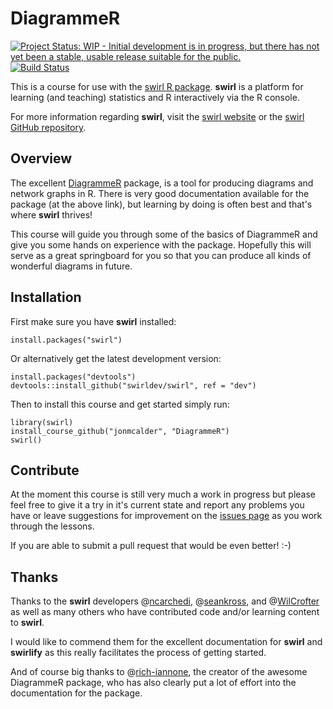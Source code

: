 # DiagrammeR

[![Project Status: WIP - Initial development is in progress, but there has not yet been a stable, usable release suitable for the public.](http://www.repostatus.org/badges/latest/wip.svg)](http://www.repostatus.org/#wip)
[![Build Status](https://travis-ci.org/jonmcalder/DiagrammeR.svg?branch=master)](https://travis-ci.org/jonmcalder/DiagrammeR)

This is a course for use with the 
[swirl R package](https://cran.r-project.org/web/packages/swirl/index.html). 
**swirl** is a platform for learning (and teaching) statistics and R interactively 
via the R console.

For more information regarding **swirl**, visit the 
[swirl website](http://swirlstats.com) or the 
[swirl GitHub repository](https://github.com/swirldev/swirl).

## Overview

The excellent [DiagrammeR](http://rich-iannone.github.io/DiagrammeR/) package, 
is a tool for producing diagrams and network graphs in R. There is very good 
documentation available for the package (at the above link), but learning by 
doing is often best and that's where **swirl** thrives!  

This course will guide you through some of the basics of DiagrammeR and give you 
some hands on experience with the package. Hopefully this will serve as a great 
springboard for you so that you can produce all kinds of wonderful diagrams in 
future.

## Installation

First make sure you have **swirl** installed:
 
 ```
install.packages("swirl")
```

Or alternatively get the latest development version:
 
 ```
install.packages("devtools")
devtools::install_github("swirldev/swirl", ref = "dev")
```

Then to install this course and get started simply run:
 
 ```
library(swirl)
install_course_github("jonmcalder", "DiagrammeR")
swirl()
```

## Contribute

At the moment this course is still very much a work in progress but please 
feel free to give it a try in it's current state and report any problems you 
have or leave suggestions for improvement on the 
[issues page](https://github.com/jonmcalder/DiagrammeR/issues) as you work 
through the lessons.

If you are able to submit a pull request that would be even better! :-)

## Thanks

Thanks to the **swirl** developers 
@[ncarchedi](https://github.com/ncarchedi), 
@[seankross](https://github.com/seankross), and 
@[WilCrofter](https://github.com/WilCrofter) as well as many others who have 
contributed code and/or learning content to **swirl**. 

I would like to commend them for the excellent documentation for **swirl** and 
**swirlify** as this really facilitates the process of getting started. 

And of course big thanks to @[rich-iannone](https://github.com/rich-iannone), 
the creator of the awesome DiagrammeR package, who has also clearly put a lot of 
effort into the documentation for the package.
